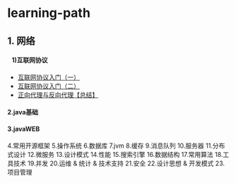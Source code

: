 ﻿# learning-path

## 1. 网络
#### &nbsp;&nbsp; 1)互联网协议
* [互联网协议入门（一）](http://www.ruanyifeng.com/blog/2012/05/internet_protocol_suite_part_i.html)<br>
* [互联网协议入门（二）](http://www.ruanyifeng.com/blog/2012/06/internet_protocol_suite_part_ii.html)<br>
* [正向代理与反向代理【总结】](https://www.cnblogs.com/Anker/p/6056540.html)<br>

#### 2.java基础
#### 3.javaWEB
4.常用开源框架
5.操作系统
6.数据库
7.jvm
8.缓存
9.消息队列
10.服务器
11.分布式设计
12.微服务
13.设计模式
14.性能
15.搜索引擎
16.数据结构
17.常用算法
18.工具技术
19.并发
20.运维 & 统计 & 技术支持
21.安全
22.设计思想 & 开发模式
23.项目管理
